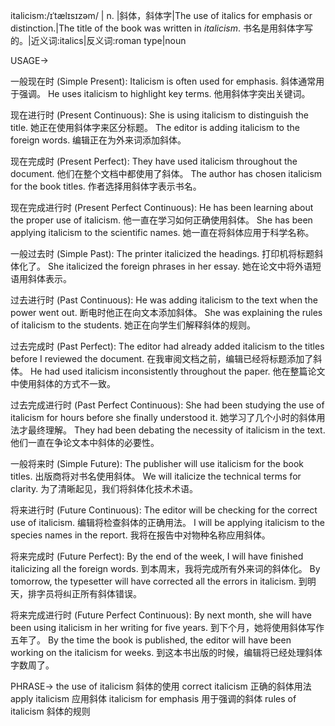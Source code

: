 italicism:/ɪˈtælɪsɪzəm/ | n. |斜体，斜体字|The use of italics for emphasis or distinction.|The title of the book was written in *italicism*. 书名是用斜体字写的。|近义词:italics|反义词:roman type|noun

USAGE->

一般现在时 (Simple Present):
Italicism is often used for emphasis. 斜体通常用于强调。
He uses italicism to highlight key terms. 他用斜体字突出关键词。

现在进行时 (Present Continuous):
She is using italicism to distinguish the title. 她正在使用斜体字来区分标题。
The editor is adding italicism to the foreign words. 编辑正在为外来词添加斜体。

现在完成时 (Present Perfect):
They have used italicism throughout the document. 他们在整个文档中都使用了斜体。
The author has chosen italicism for the book titles. 作者选择用斜体字表示书名。

现在完成进行时 (Present Perfect Continuous):
He has been learning about the proper use of italicism. 他一直在学习如何正确使用斜体。
She has been applying italicism to the scientific names. 她一直在将斜体应用于科学名称。

一般过去时 (Simple Past):
The printer italicized the headings. 打印机将标题斜体化了。
She italicized the foreign phrases in her essay. 她在论文中将外语短语用斜体表示。

过去进行时 (Past Continuous):
He was adding italicism to the text when the power went out. 断电时他正在向文本添加斜体。
She was explaining the rules of italicism to the students. 她正在向学生们解释斜体的规则。

过去完成时 (Past Perfect):
The editor had already added italicism to the titles before I reviewed the document. 在我审阅文档之前，编辑已经将标题添加了斜体。
He had used italicism inconsistently throughout the paper. 他在整篇论文中使用斜体的方式不一致。

过去完成进行时 (Past Perfect Continuous):
She had been studying the use of italicism for hours before she finally understood it. 她学习了几个小时的斜体用法才最终理解。
They had been debating the necessity of italicism in the text. 他们一直在争论文本中斜体的必要性。


一般将来时 (Simple Future):
The publisher will use italicism for the book titles. 出版商将对书名使用斜体。
We will italicize the technical terms for clarity. 为了清晰起见，我们将斜体化技术术语。


将来进行时 (Future Continuous):
The editor will be checking for the correct use of italicism. 编辑将检查斜体的正确用法。
I will be applying italicism to the species names in the report. 我将在报告中对物种名称应用斜体。

将来完成时 (Future Perfect):
By the end of the week, I will have finished italicizing all the foreign words. 到本周末，我将完成所有外来词的斜体化。
By tomorrow, the typesetter will have corrected all the errors in italicism. 到明天，排字员将纠正所有斜体错误。

将来完成进行时 (Future Perfect Continuous):
By next month, she will have been using italicism in her writing for five years. 到下个月，她将使用斜体写作五年了。
By the time the book is published, the editor will have been working on the italicism for weeks. 到这本书出版的时候，编辑将已经处理斜体字数周了。


PHRASE->
the use of italicism  斜体的使用
correct italicism  正确的斜体用法
apply italicism  应用斜体
italicism for emphasis  用于强调的斜体
rules of italicism  斜体的规则
